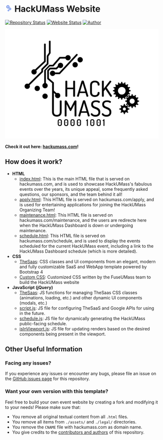 # <img src="./assets/img/favicon-hum9.png" height="24px" width="24px" alt="HackUMass Gears"> HackUMass Website

[![Repository Status](https://img.shields.io/badge/Repository%20Status-Actively%20Maintained-dark%20green.svg)](https://github.com/fuseumass/hackumass.github.io)
[![Website Status](https://img.shields.io/badge/Website%20Status-Online-green)](https://hackumass.com/)
[![Author](https://img.shields.io/badge/Author-FuseUMass%20Tech%20Team-blue.svg)](https://github.com/fuseumass)

![Universal Logo](assets/img/logo-universal.svg)

**Check it out here: [hackumass.com](https://hackumass.com/)!**

## How does it work?

- **HTML**
  - [index.html](https://github.com/fuseumass/hackumass.github.io/blob/master/index.html): This is the main HTML file that is served on hackumass.com, and is used to showcase HackUMass's fabulous events over the years, its unique appeal, some frequently asked questions, our sponsors, and the team behind it all!
  - [apply.html](https://github.com/fuseumass/hackumass.github.io/blob/master/apply.html): This HTML file is served on hackumass.com/apply, and is used for entertaining applications for joining the HackUMass Organizing Team!
  - [maintenance.html](https://github.com/fuseumass/hackumass.github.io/blob/master/maintenance.html): This HTML file is served on hackumass.com/maintenance, and the users are redirecte here when the HackUMass Dashboard is down or undergoing maintenance.
  - [schedule.html](https://github.com/fuseumass/hackumass.github.io/blob/master/schedule.html): This HTML file is served on hackumass.com/schedule, and is used to display the events scheduled for the current HackUMass event, including a link to the HackUMass Dashboard schedule (which is more detailed).
- **CSS**
  - [TheSaas](http://thetheme.io/thesaas/uikit/): CSS classes and UI components from an elegant, modern and fully customizable SaaS and WebApp template powered by Bootstrap 4
  - [Custom CSS](https://github.com/fuseumass/hackumass.github.io/blob/master/assets/css/style.css): Customized CSS written by the FuseUMass team to build the HackUMass website
- **JavaScript (jQuery)**
  - [TheSaas](http://thetheme.io/thesaas/uikit/): JS functions for managing TheSaas CSS classes (animations, loading, etc.) and other dynamic UI components (modals, etc.)
  - [script.js](https://github.com/fuseumass/hackumass.github.io/blob/master/assets/js/script.js): JS file for configuring TheSaaS and Google APIs for using in the future.
  - [schedule.js](https://github.com/fuseumass/hackumass.github.io/blob/master/assets/js/schedule.js): JS file for dynamically generating the HackUMass public-facing schedule.
  - [isInViewport.js](https://github.com/fuseumass/hackumass.github.io/blob/master/assets/js/isInViewport.js): JS file for updating renders based on the desired components being present in the viewport.

## Other Useful Information

### Facing any issues?

If you experience any issues or encounter any bugs, please file an issue on the [GitHub issues page](https://github.com/fuseumass/hackumass.github.io/issues) for this repository.

### Want your own version with this template?

Feel free to build your own event website by creating a fork and modifying it to your needs! Please make sure that:

- You remove all original textual content from all `.html` files.
- You remove all items from `./assets/` and `./legal/` directories.
- You remove the `CNAME` file with hackumass.com as domain name.
- You give credits to the [contributors and authors](https://github.com/fuseumass/hackumass.github.io/graphs/contributors) of this repository.
